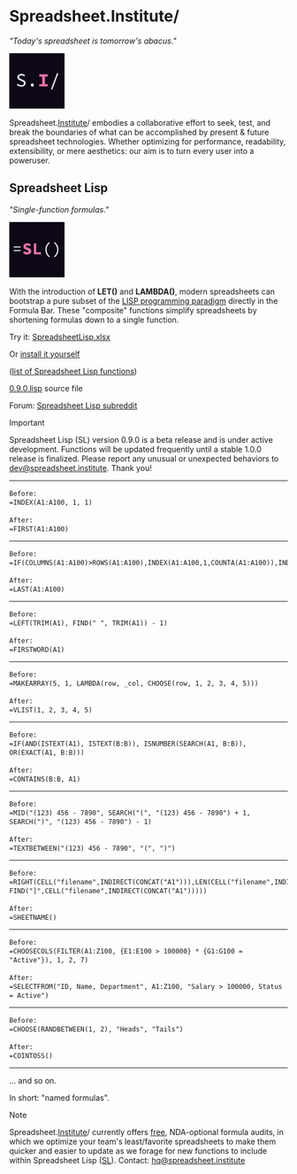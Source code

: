 # Spreadsheet.Institute/

*"Today's spreadsheet is tomorrow's abacus."*

<img src="./static/si-logo.jpeg" width="100" height="100" alt="Spreadsheet.Institute/ logo">

Spreadsheet.[Institute](https://spreadsheet.institute)/ embodies a collaborative effort to seek, test, and break the boundaries of what can be accomplished by present & future spreadsheet technologies. Whether optimizing for performance, readability, extensibility, or mere aesthetics: our aim is to turn every user into a poweruser.

## Spreadsheet Lisp

*"Single-function formulas."*

<img src="./static/sl-logo.jpeg" width="100" height="100" alt="Spreadsheet Lisp logo">

With the introduction of **LET()** and **LAMBDA()**, modern spreadsheets can bootstrap a pure subset of the [LISP programming paradigm](https://en.wikipedia.org/wiki/Lisp_(programming_language)) directly in the Formula Bar. These "composite" functions simplify spreadsheets by shortening formulas down to a single function.

Try it: [SpreadsheetLisp.xlsx](https://spreadsheet.institute/lisp/SpreadsheetLisp.xlsx)

Or [install it yourself](https://spreadsheet.institute/lisp/install)

([list of Spreadsheet Lisp functions](https://spreadsheet.institute/lisp/index.html#installation-link))

[0.9.0.lisp](./lisp/0.9.0.lisp) source file

Forum: [Spreadsheet Lisp subreddit](https://www.reddit.com/r/SpreadsheetLisp/)

> [!IMPORTANT]
> Spreadsheet Lisp (SL) version 0.9.0 is a beta release and is under active development. Functions will be updated frequently until a stable 1.0.0 release is finalized. Please report any unusual or unexpected behaviors to dev@spreadsheet.institute. Thank you!

---

```
Before:
=INDEX(A1:A100, 1, 1)

After:
=FIRST(A1:A100)
```

---

```
Before:
=IF(COLUMNS(A1:A100)>ROWS(A1:A100),INDEX(A1:A100,1,COUNTA(A1:A100)),INDEX(A1:A100,COUNTA(A1:A100),1))

After:
=LAST(A1:A100)
```

---

```
Before:
=LEFT(TRIM(A1), FIND(" ", TRIM(A1)) - 1)

After:
=FIRSTWORD(A1)
```

---

```
Before:
=MAKEARRAY(5, 1, LAMBDA(row, _col, CHOOSE(row, 1, 2, 3, 4, 5)))

After:
=VLIST(1, 2, 3, 4, 5)
```

---

```
Before:
=IF(AND(ISTEXT(A1), ISTEXT(B:B)), ISNUMBER(SEARCH(A1, B:B)), OR(EXACT(A1, B:B)))

After:
=CONTAINS(B:B, A1)
```

---

```
Before:
=MID("(123) 456 - 7890", SEARCH("(", "(123) 456 - 7890") + 1, SEARCH(")", "(123) 456 - 7890") - 1)

After:
=TEXTBETWEEN("(123) 456 - 7890", "(", ")")
```

---

```
Before:
=RIGHT(CELL("filename",INDIRECT(CONCAT("A1"))),LEN(CELL("filename",INDIRECT(CONCAT("A1"))))-FIND("]",CELL("filename",INDIRECT(CONCAT("A1")))))

After:
=SHEETNAME()
```

---

```
Before:
=CHOOSECOLS(FILTER(A1:Z100, {E1:E100 > 100000} * {G1:G100 = "Active"}), 1, 2, 7)

After:
=SELECTFROM("ID, Name, Department", A1:Z100, "Salary > 100000, Status = Active")
```

---

```
Before:
=CHOOSE(RANDBETWEEN(1, 2), "Heads", "Tails")

After:
=COINTOSS()
```

---

... and so on.

In short: "named formulas".

> [!NOTE]
> Spreadsheet.[Institute](https://spreadsheet.institute/)/ currently offers [free](https://www.investopedia.com/terms/f/free-lunch.asp), NDA-optional formula audits, in which we optimize your team's least/favorite spreadsheets to make them quicker and easier to update as we forage for new functions to include within Spreadsheet Lisp ([SL](https://spreadsheet.institute/lisp/)). Contact: hq@spreadsheet.institute